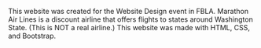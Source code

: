 This website was created for the Website Design event in FBLA.
Marathon Air Lines is a discount airline that offers flights to states around Washington State. (This is NOT a real airline.)
This website was made with HTML, CSS, and Bootstrap.
